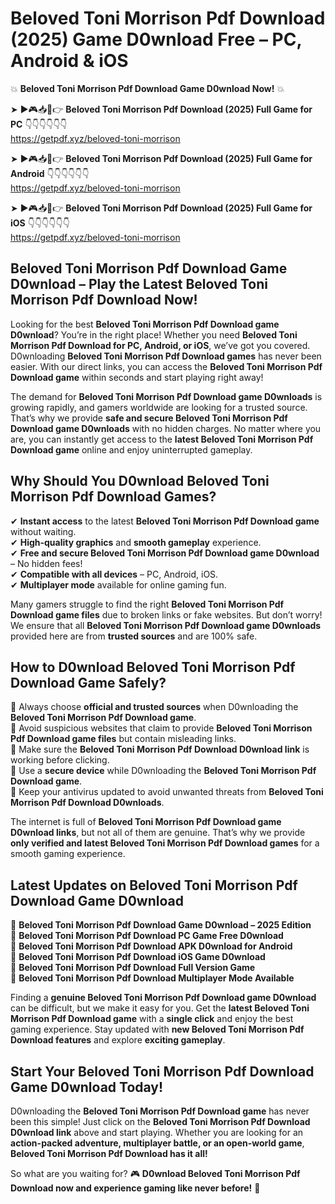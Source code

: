 # Beloved Toni Morrison Pdf Download (2025) Game D0wnload Free – PC, Android & iOS

💥 **Beloved Toni Morrison Pdf Download Game D0wnload Now!** 💥  

➤ ►🎮📥📱👉 **Beloved Toni Morrison Pdf Download (2025) Full Game for PC** 👇👇👇👇👇👇  
https://getpdf.xyz/beloved-toni-morrison  

➤ ►🎮📥📱👉 **Beloved Toni Morrison Pdf Download (2025) Full Game for Android** 👇👇👇👇👇👇  
https://getpdf.xyz/beloved-toni-morrison  

➤ ►🎮📥📱👉 **Beloved Toni Morrison Pdf Download (2025) Full Game for iOS** 👇👇👇👇👇👇  
https://getpdf.xyz/beloved-toni-morrison  

## Beloved Toni Morrison Pdf Download Game D0wnload – Play the Latest Beloved Toni Morrison Pdf Download Now!

Looking for the best **Beloved Toni Morrison Pdf Download game D0wnload**? You’re in the right place! Whether you need **Beloved Toni Morrison Pdf Download for PC, Android, or iOS**, we’ve got you covered. D0wnloading **Beloved Toni Morrison Pdf Download games** has never been easier. With our direct links, you can access the **Beloved Toni Morrison Pdf Download game** within seconds and start playing right away!  

The demand for **Beloved Toni Morrison Pdf Download game D0wnloads** is growing rapidly, and gamers worldwide are looking for a trusted source. That’s why we provide **safe and secure Beloved Toni Morrison Pdf Download game D0wnloads** with no hidden charges. No matter where you are, you can instantly get access to the **latest Beloved Toni Morrison Pdf Download game** online and enjoy uninterrupted gameplay.  

## **Why Should You D0wnload Beloved Toni Morrison Pdf Download Games?**  

✔ **Instant access** to the latest **Beloved Toni Morrison Pdf Download game** without waiting.  
✔ **High-quality graphics** and **smooth gameplay** experience.  
✔ **Free and secure Beloved Toni Morrison Pdf Download game D0wnload** – No hidden fees!  
✔ **Compatible with all devices** – PC, Android, iOS.  
✔ **Multiplayer mode** available for online gaming fun.  

Many gamers struggle to find the right **Beloved Toni Morrison Pdf Download game files** due to broken links or fake websites. But don’t worry! We ensure that all **Beloved Toni Morrison Pdf Download game D0wnloads** provided here are from **trusted sources** and are 100% safe.  

## **How to D0wnload Beloved Toni Morrison Pdf Download Game Safely?**  

📌 Always choose **official and trusted sources** when D0wnloading the **Beloved Toni Morrison Pdf Download game**.  
📌 Avoid suspicious websites that claim to provide **Beloved Toni Morrison Pdf Download game files** but contain misleading links.  
📌 Make sure the **Beloved Toni Morrison Pdf Download D0wnload link** is working before clicking.  
📌 Use a **secure device** while D0wnloading the **Beloved Toni Morrison Pdf Download game**.  
📌 Keep your antivirus updated to avoid unwanted threats from **Beloved Toni Morrison Pdf Download D0wnloads**.  

The internet is full of **Beloved Toni Morrison Pdf Download game D0wnload links**, but not all of them are genuine. That’s why we provide **only verified and latest Beloved Toni Morrison Pdf Download games** for a smooth gaming experience.  

## **Latest Updates on Beloved Toni Morrison Pdf Download Game D0wnload**  

🔹 **Beloved Toni Morrison Pdf Download Game D0wnload – 2025 Edition**  
🔹 **Beloved Toni Morrison Pdf Download PC Game Free D0wnload**  
🔹 **Beloved Toni Morrison Pdf Download APK D0wnload for Android**  
🔹 **Beloved Toni Morrison Pdf Download iOS Game D0wnload**  
🔹 **Beloved Toni Morrison Pdf Download Full Version Game**  
🔹 **Beloved Toni Morrison Pdf Download Multiplayer Mode Available**  

Finding a **genuine Beloved Toni Morrison Pdf Download game D0wnload** can be difficult, but we make it easy for you. Get the **latest Beloved Toni Morrison Pdf Download game** with a **single click** and enjoy the best gaming experience. Stay updated with **new Beloved Toni Morrison Pdf Download features** and explore **exciting gameplay**.  

## **Start Your Beloved Toni Morrison Pdf Download Game D0wnload Today!**  

D0wnloading the **Beloved Toni Morrison Pdf Download game** has never been this simple! Just click on the **Beloved Toni Morrison Pdf Download D0wnload link** above and start playing. Whether you are looking for an **action-packed adventure, multiplayer battle, or an open-world game**, **Beloved Toni Morrison Pdf Download has it all!**  

So what are you waiting for? 🎮 **D0wnload Beloved Toni Morrison Pdf Download now and experience gaming like never before!** 🚀  